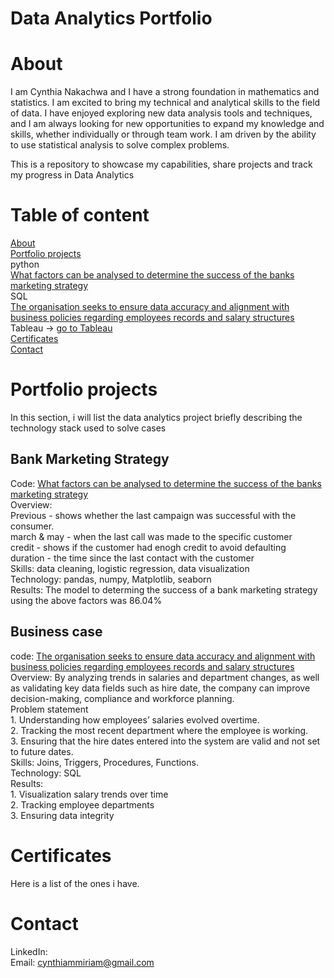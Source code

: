 # Data Analytics Portfolio

# About
I am Cynthia Nakachwa and I have a strong foundation in mathematics and statistics. I am excited to bring my technical and analytical skills to the field of data. I have enjoyed exploring new data analysis tools and techniques, and I am always looking for new opportunities to expand my knowledge and skills, whether individually or through team work. I am driven by the ability to use statistical analysis to solve complex problems.

This is a repository to showcase my capabilities, share projects and track my progress in Data Analytics
# Table of content
[About](#About)\
[Portfolio projects](#Portfolio-projects)\
python\
      [What factors can be analysed to determine the success of the banks marketing strategy](#Bank-Marketing=Strategy)\
SQL\
      [The organisation seeks to ensure data accuracy and alignment with business policies regarding employees records and salary structures](#Business-case)\
Tableau -> [go to Tableau](https://public.tableau.com/app/profile/cynthia.nakachwa/vizzes)\
[Certificates](#Certificates)\
[Contact](#Contact)

# Portfolio projects
In this section, i will list the data analytics project briefly describing the technology stack used to solve cases

## Bank Marketing Strategy
Code: [What factors can be analysed to determine the success of the banks marketing strategy](https://github.com/CynthiaMiriam/Data-Analyst-Portfolio/blob/main/Bank%20marketing%20analysis.ipynb)\
Overview:\
      Previous - shows whether the last campaign was successful with the consumer.\
      march & may - when the last call was made to the specific customer\
      credit - shows if the customer had enogh credit to avoid defaulting\
      duration - the time since the last contact with the customer\
Skills: data cleaning, logistic regression, data visualization\
Technology: pandas, numpy, Matplotlib, seaborn\
Results: The model to determing the success of a bank marketing strategy using the above factors was 86.04%

## Business case
code: [The organisation seeks to ensure data accuracy and alignment with business policies regarding employees records and salary structures](https://github.com/CynthiaMiriam/Data-Analyst-Portfolio/blob/main/Business%20case.sql)\
Overview: By analyzing trends in salaries and department changes, as well as validating key data fields such as hire date, the company can improve decision-making, compliance and workforce planning.\
      Problem statement\
      1.	Understanding how employees’ salaries evolved overtime.\
      2.	Tracking the most recent department where the employee is working.\
      3.	Ensuring that the hire dates entered into the system are valid and not set to future dates.\
Skills: Joins, Triggers, Procedures, Functions.\
Technology: SQL\
Results:\
      1.	Visualization salary trends over time\
      2.	Tracking employee departments\
      3.	Ensuring data integrity

# Certificates
Here is a list of the ones i have.

# Contact
LinkedIn: \
Email: cynthiammiriam@gmail.com
